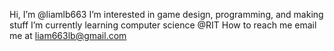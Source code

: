 Hi, I’m @liamlb663
I’m interested in game design, programming, and making stuff
I’m currently learning computer science @RIT
How to reach me email me at liam663lb@gmail.com
